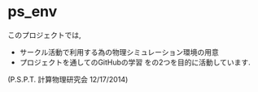 ﻿ps_env
======
このプロジェクトでは, 
- サークル活動で利用する為の物理シミュレーション環境の用意
- プロジェクトを通してのGitHubの学習
をの2つを目的に活動しています.

(P.S.P.T. 計算物理研究会 12/17/2014)